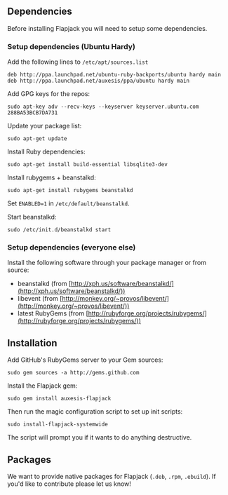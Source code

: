Dependencies
------------

Before installing Flapjack you will need to setup some dependencies.

### Setup dependencies (Ubuntu Hardy) ###

Add the following lines to `/etc/apt/sources.list`

    deb http://ppa.launchpad.net/ubuntu-ruby-backports/ubuntu hardy main
    deb http://ppa.launchpad.net/auxesis/ppa/ubuntu hardy main

Add GPG keys for the repos: 

    sudo apt-key adv --recv-keys --keyserver keyserver.ubuntu.com 288BA53BCB7DA731

Update your package list:

    sudo apt-get update 

Install Ruby dependencies: 

    sudo apt-get install build-essential libsqlite3-dev

Install rubygems + beanstalkd:

    sudo apt-get install rubygems beanstalkd

Set `ENABLED=1` in `/etc/default/beanstalkd`.

Start beanstalkd: 

    sudo /etc/init.d/beanstalkd start


### Setup dependencies (everyone else) ###

Install the following software through your package manager or from source: 

 - beanstalkd (from [http://xph.us/software/beanstalkd/](http://xph.us/software/beanstalkd/))
 - libevent (from [http://monkey.org/~provos/libevent/](http://monkey.org/~provos/libevent/))
 - latest RubyGems (from [http://rubyforge.org/projects/rubygems/](http://rubyforge.org/projects/rubygems/))


## Installation ##

Add GitHub's RubyGems server to your Gem sources: 

    sudo gem sources -a http://gems.github.com

Install the Flapjack gem: 

    sudo gem install auxesis-flapjack

Then run the magic configuration script to set up init scripts: 

    sudo install-flapjack-systemwide

The script will prompt you if it wants to do anything destructive. 

## Packages ##

We want to provide native packages for Flapjack (`.deb`, `.rpm`, `.ebuild`). If 
you'd like to contribute please let us know! 
